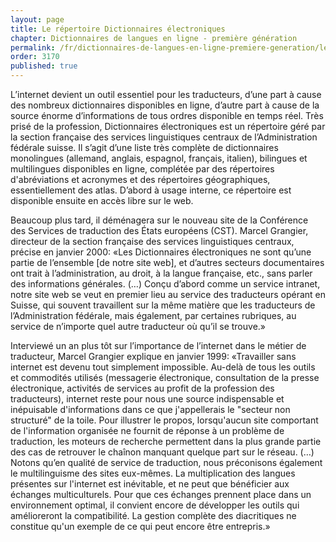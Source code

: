 ```yaml
---
layout: page
title: Le répertoire Dictionnaires électroniques
chapter: Dictionnaires de langues en ligne - première génération
permalink: /fr/dictionnaires-de-langues-en-ligne-premiere-generation/le-repertoire-dictionnaires-electroniques/
order: 3170
published: true
---
```

<p>L’internet devient un outil essentiel pour les traducteurs, d’une part à cause des nombreux dictionnaires disponibles en ligne, d’autre part à cause de la source énorme d’informations de tous ordres disponible en temps réel. Très prisé de la profession, Dictionnaires électroniques est un répertoire géré par la section française des services linguistiques centraux de l’Administration fédérale suisse. Il s’agit d’une liste très complète de dictionnaires monolingues (allemand, anglais, espagnol, français, italien), bilingues et multilingues disponibles en ligne, complétée par des répertoires d'abréviations et acronymes et des répertoires géographiques, essentiellement des atlas. D’abord à usage interne, ce répertoire est disponible ensuite en accès libre sur le web.</p>

<p>Beaucoup plus tard, il déménagera sur le nouveau site de la Conférence des Services de traduction des États européens (CST). Marcel Grangier, directeur de la section française des services linguistiques centraux, précise en janvier 2000: «Les Dictionnaires électroniques ne sont qu’une partie de l’ensemble [de notre site web], et d’autres secteurs documentaires ont trait à l’administration, au droit, à la langue française, etc., sans parler des informations générales. (…) Conçu d’abord comme un service intranet, notre site web se veut en premier lieu au service des traducteurs opérant en Suisse, qui souvent travaillent sur la même matière que les traducteurs de l’Administration fédérale, mais également, par certaines rubriques, au service de n’importe quel autre traducteur où qu’il se trouve.»</p>

<p>Interviewé un an plus tôt sur l’importance de l’internet dans le métier de traducteur, Marcel Grangier explique en janvier 1999: «Travailler sans internet est devenu tout simplement impossible. Au-delà de tous les outils et commodités utilisés (messagerie électronique, consultation de la presse électronique, activités de services au profit de la profession des traducteurs), internet reste pour nous une source indispensable et inépuisable d'informations dans ce que j'appellerais le "secteur non structuré" de la toile. Pour illustrer le propos, lorsqu'aucun site comportant de l'information organisée ne fournit de réponse à un problème de traduction, les moteurs de recherche permettent dans la plus grande partie des cas de retrouver le chaînon manquant quelque part sur le réseau. (…) Notons qu’en qualité de service de traduction, nous préconisons également le multilinguisme des sites eux-mêmes. La multiplication des langues présentes sur l'internet est inévitable, et ne peut que bénéficier aux échanges multiculturels. Pour que ces échanges prennent place dans un environnement optimal, il convient encore de développer les outils qui amélioreront la compatibilité. La gestion complète des diacritiques ne constitue qu'un exemple de ce qui peut encore être entrepris.»</p>